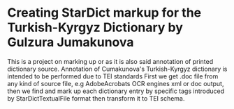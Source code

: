# Creating StarDict markup for the Turkish-Kyrgyz Dictionary by Gulzura Jumakunova  

This is a project on marking up or as it is also said annotation of printed dictionary source.
Annotation of Cumakunova's Turkish-Kyrgyz dictionary is intended to be performed due to TEI standards
First we get .doc file from any kind of source file, e.g AdobeAcrobats OCR engines xml or doc output, 
then we find and mark up each dictionary entry by specific tags introduced by StarDictTextualFile format then transform it to TEI schema.
